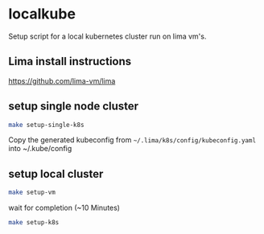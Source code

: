# localkube

Setup script for a local kubernetes cluster run on lima vm's.

## Lima install instructions

https://github.com/lima-vm/lima

## setup single node cluster

```sh
make setup-single-k8s
```

Copy the generated kubeconfig from `~/.lima/k8s/config/kubeconfig.yaml` into ~/.kube/config


## setup local cluster

```sh
make setup-vm
```

wait for completion (~10 Minutes)

```sh
make setup-k8s
```

